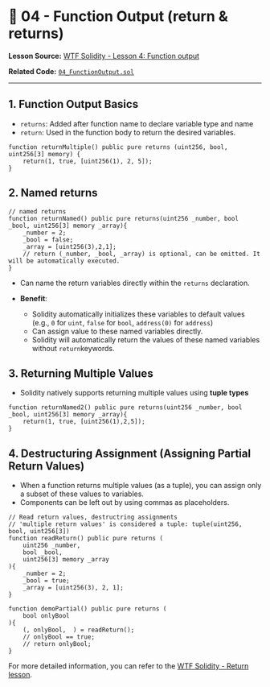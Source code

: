 # 📝 04 - Function Output (return & returns)

**Lesson Source:** [WTF Solidity - Lesson 4: Function output](https://www.wtf.academy/en/course/solidity101/Return)

**Related Code:** [`04_FunctionOutput.sol`](/labs/04_function_output/contract.sol)

---

## 1. Function Output Basics

* ```returns```: Added after function name to declare variable type and name
* ```return```: Used in the function body to return the desired variables.
```
function returnMultiple() public pure returns (uint256, bool, uint256[3] memory) {
    return(1, true, [uint256(1), 2, 5]);
}
```

## 2. Named returns
```
// named returns
function returnNamed() public pure returns(uint256 _number, bool _bool, uint256[3] memory _array){
    _number = 2;
    _bool = false; 
    _array = [uint256(3),2,1];
    // return (_number, _bool, _array) is optional, can be omitted. It will be automatically executed.
}
```
* Can name the return variables directly within the ```returns``` declaration.
  
* **Benefit**:
  * Solidity automatically initializes these variables to default values (e.g., `0` for `uint`, `false` for `bool`, `address(0)` for `address`)
  * Can assign value to these named variables directly.
  * Solidity will automatically return the values of these named variables without ```return```keywords.

## 3. Returning Multiple Values
* Solidity natively supports returning multiple values using **tuple types**
```
function returnNamed2() public pure returns(uint256 _number, bool _bool, uint256[3] memory _array){
    return(1, true, [uint256(1),2,5]);
}
```

## 4. Destructuring Assignment (Assigning Partial Return Values)
* When a function returns multiple values (as a tuple), you can assign only a subset of these values to variables.
* Components can be left out by using commas as placeholders.
```
// Read return values, destructring assignments
// 'multiple return values' is considered a tuple: tuple(uint256, bool, uint256[3])
function readReturn() public pure returns (
    uint256 _number,
    bool _bool,
    uint256[3] memory _array
){
    _number = 2;
    _bool = true;
    _array = [uint256(3), 2, 1];
}

function demoPartial() public pure returns (
    bool onlyBool
){
    (, onlyBool,  ) = readReturn();
    // onlyBool == true;
    // return onlyBool;
}
```

For more detailed information, you can refer to the [WTF Solidity - Return lesson](https://www.wtf.academy/en/course/solidity101/Return).
